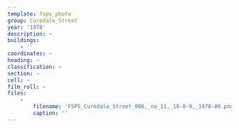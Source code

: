 ```yaml
---
template: fsps_photo
group: Curedale_Street
year: '1978'
description: ~
buildings:
    - ''
coordinates: ~
heading: ~
classification: ~
section: ~
cell: ~
film_roll: ~
files:
    -
        filename: 'FSPS_Curedale_Street_006,_no_11,_18-8-9,_1978-80.png'
        caption: ''
---
```

